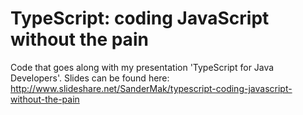 TypeScript: coding JavaScript without the pain
=======================

Code that goes along with my presentation 'TypeScript for Java Developers'. Slides can be found here: http://www.slideshare.net/SanderMak/typescript-coding-javascript-without-the-pain
